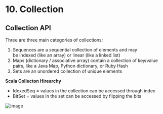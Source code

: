 # 10. Collection

## Collection API
Three are three main categories of collections:

1. Sequences are a sequential collection of elements and may be indexed (like an array) or linear (like a linked list)
2. Maps (dictionary / associative array) contain a collection of key/value pairs, like a Java Map, Python dictionary, or Ruby Hash
3. Sets are an unordered collection of unique elements

**Scala Collecton Hirearchy**
- IdexedSeq = values in the collection can be accessed through index
- BitSet = values in the set can be accessed by flipping the bits

![image](https://github.com/user-attachments/assets/2f2fc998-c3f4-45b7-bfea-ae5fd6314fcd)




